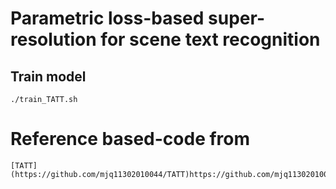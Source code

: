 # Parametric loss-based super-resolution for scene text recognition

## Train model

```
./train_TATT.sh
```

# Reference based-code from

```
[TATT](https://github.com/mjq11302010044/TATT)https://github.com/mjq11302010044/TATT)
```

